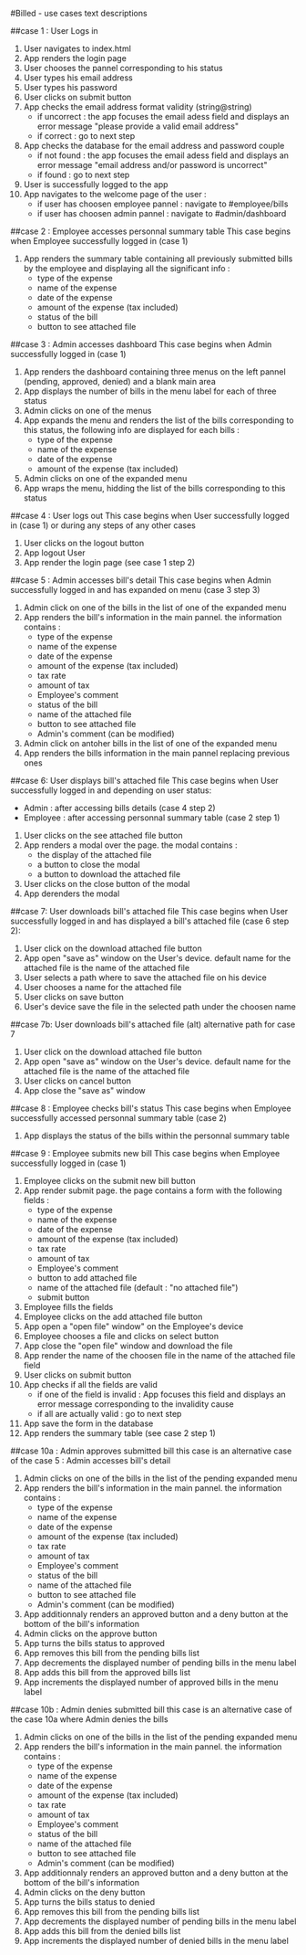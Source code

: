 #Billed - use cases text descriptions

##case 1 : User Logs in
1. User navigates to index.html
1. App renders the login page
1. User chooses the pannel corresponding to his status
1. User types his email address
1. User types his password
1. User clicks on submit button
1. App checks the email address format validity (string@string)
    * if uncorrect : the app focuses the email adess field and displays an error message "please provide a valid email address"
    * if correct : go to next step
1. App checks the database for the email address and password couple
    * if not found : the app focuses the email adess field and displays an error  message "email address and/or password is uncorrect"
    * if found : go to next step
1. User is successfully logged to the app
1. App navigates to the welcome page of the user :
    * if user has choosen employee pannel : navigate to #employee/bills
    * if user has choosen admin pannel : navigate to #admin/dashboard


##case 2 : Employee accesses personnal summary table
This case begins when Employee successfully logged in (case 1)
1. App renders the summary table containing all previously submitted bills by the employee and displaying all the significant info :
    * type of the expense
    * name of the expense
    * date of the expense
    * amount of the expense (tax included)
    * status of the bill
    * button to see attached file


##case 3 : Admin accesses dashboard
This case begins when Admin successfully logged in (case 1)
1. App renders the dashboard containing three menus on the left pannel (pending, approved, denied) and a blank main area
1. App displays the number of bills  in the menu label for each of three status
1. Admin clicks on one of the menus
1. App expands the menu and renders the list of the bills corresponding to this status, the following info are displayed for each bills :
    * type of the expense
    * name of the expense
    * date of the expense
    * amount of the expense (tax included)
1. Admin clicks on one of the expanded menu
1. App wraps the menu, hidding the list of the bills corresponding to this status

##case 4 : User logs out
This case begins when User successfully logged in (case 1) or during any steps of any other cases
1. User  clicks on the logout button
1. App logout User
1. App render the login page (see case 1 step 2)

##case 5 : Admin accesses bill's detail
This case begins when Admin successfully logged in and has expanded on menu (case 3 step 3)
1. Admin click on one of the bills in the list of one of the expanded menu
1. App renders the bill's information in the main pannel. the information contains : 
    * type of the expense
    * name of the expense
    * date of the expense
    * amount of the expense (tax included)
    * tax rate
    * amount of tax
    * Employee's comment
    * status of the bill
    * name of the attached file
    * button to see attached file
    * Admin's comment (can be modified)
1. Admin click on antoher bills in the list of one of the expanded menu 
1. App renders the bills information in the main pannel replacing previous ones

##case 6: User displays bill's attached file
This case begins when User successfully logged in and depending on user status:
* Admin : after accessing bills details (case 4 step 2)
* Employee : after accessing personnal summary table (case 2 step 1)
1. User clicks on the see attached file button
1. App renders a modal over the page. the modal contains : 
    * the display of the attached file
    * a button to close the modal
    * a button to download the attached file
1. User clicks on the close button of the modal
1. App derenders the modal

##case 7: User downloads bill's attached file
This case begins when User successfully logged in and has displayed a bill's attached file (case 6 step 2):
1. User click on the download attached file button
1. App open "save as" window on the User's device. default name for the attached file is the name of the attached file
1. User selects a path where to save the attached file on his device
1. User chooses a name for the attached file
1. User clicks on save button
1. User's device save the file in the selected path under the choosen name

##case 7b: User downloads bill's attached file (alt)
alternative path for case 7 
1. User click on the download attached file button
1. App open "save as" window on the User's device. default name for the attached file is the name of the attached file
1. User clicks on cancel button
1. App close the "save as" window

##case 8 : Employee checks bill's status
This case begins when Employee successfully accessed personnal summary table (case 2)
1. App displays the status of the bills within the personnal summary table

##case 9 : Employee submits new bill
This case begins when Employee successfully logged in (case 1)
1. Employee clicks on the submit new bill button
1. App render submit page. the page contains a form with the following fields :
    * type of the expense
    * name of the expense
    * date of the expense
    * amount of the expense (tax included)
    * tax rate
    * amount of tax
    * Employee's comment
    * button to add attached file
    * name of the attached file (default : "no attached file")
    * submit button
1. Employee fills the fields
1. Employee clicks on the add attached file button
1. App open a "open file" window" on the Employee's device
1. Employee chooses a file and clicks on select button
1. App close the "open file" window and download the file
1. App render the name of the choosen file in the name of the attached file field
1. User clicks on submit button
1. App checks if all the fields are valid
    * if one of the field is invalid : App focuses this field and displays an error message corresponding to the invalidity cause
    * if all are actually valid : go to next step
1. App save the form in the database
1. App renders the summary table (see case 2 step 1)


##case 10a : Admin approves submitted bill
this case is an alternative case of the case 5 : Admin accesses bill's detail
1. Admin clicks on one of the bills in the list of the pending expanded menu
1. App renders the bill's information in the main pannel. the information contains : 
    * type of the expense
    * name of the expense
    * date of the expense
    * amount of the expense (tax included)
    * tax rate
    * amount of tax
    * Employee's comment
    * status of the bill
    * name of the attached file
    * button to see attached file
    * Admin's comment (can be modified)
1.  App additionnaly renders an approved button and a deny button at the bottom of the bill's information
1. Admin clicks on the approve button 
1. App turns the bills status to approved
1. App removes this bill from the pending bills list
1. App decrements the displayed number of pending bills in the menu label
1. App adds this bill from the approved bills list
1. App increments the displayed number of approved bills in the menu label

##case 10b : Admin denies submitted bill
this case is an alternative case of the case 10a where Admin denies the bills
1. Admin clicks on one of the bills in the list of the pending expanded menu
1. App renders the bill's information in the main pannel. the information contains : 
    * type of the expense
    * name of the expense
    * date of the expense
    * amount of the expense (tax included)
    * tax rate
    * amount of tax
    * Employee's comment
    * status of the bill
    * name of the attached file
    * button to see attached file
    * Admin's comment (can be modified)
1.  App additionnaly renders an approved button and a deny button at the bottom of the bill's information
1. Admin clicks on the deny button 
1. App turns the bills status to denied
1. App removes this bill from the pending bills list
1. App decrements the displayed number of pending bills in the menu label
1. App adds this bill from the denied bills list
1. App increments the displayed number of denied bills in the menu label
